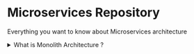 # Microservices Repository

Everything you want to know about Microservices architecture 

<details>
<summary> What is Monolith Architecture ? </summary>
<br/>

* The original architecture and father of all architectures 
* All software components are executed in a single process
* No distribution of any kind
* Strong coupling between all classes
* Usually implemented as Silo
  
  ![image](https://user-images.githubusercontent.com/11299574/143248530-a14afb9d-72b7-4503-8ed8-d461124441f7.png)

---
</details>


